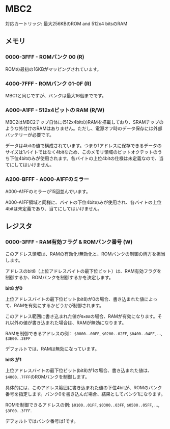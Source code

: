 # MBC2

対応カートリッジ: 最大256KBのROM and 512x4 bitsのRAM

## メモリ

### 0000-3FFF - ROMバンク 00 (R)

ROMの最初の16KBがマッピングされています。

### 4000-7FFF - ROMバンク 01-0F (R)

MBC1と同じですが、バンクは最大16個までです。

### A000-A1FF - 512x4ビットの RAM (R/W)

MBC2はMBC2チップ自体に(512x4bitの)RAMを搭載しており、SRAMチップのような外付けのRAMはありません。ただし、電源オフ時のデータ保存には外部バッテリーが必要です。

データは4bitの値で構成されています。つまり1アドレスに保存できるデータのサイズは1バイトではなく4bitなため、このメモリ領域のビットオクテットのうち下位4bitのみが使用されます。各バイトの上位4bitの仕様は未定義なので、当てにしてはいけません。

### A200-BFFF - A000-A1FFのミラー

A000-A1FFのミラーが15回並んでいます。

A000-A1FF領域と同様に、バイトの下位4bitのみが使用され、各バイトの上位4bitは未定義であり、当てにしてはいけません。

## レジスタ

### 0000-3FFF - RAM有効フラグ & ROMバンク番号 (W)

このアドレス領域は、RAMの有効化/無効化と、ROMバンクの制御の両方を担当します。

アドレスのbit8（上位アドレスバイトの最下位ビット）は、RAM有効フラグを制御するか、ROMバンクを制御するかを決定します。

**bit8 が0**

上位アドレスバイトの最下位ビット(bit8)が0の場合、書き込まれた値によって、RAMを有効にするかどうかが制御されます。

このアドレス範囲に書き込まれた値が`0x0A`の場合、RAMが有効になります。それ以外の値が書き込まれた場合は、RAMが無効になります。

RAMを制御できるアドレスの例： `$0000..00FF`, `$0200..02FF`, `$0400..04FF`, ..., `$3E00..3EFF`

デフォルトでは、RAMは無効になっています。

**bit8 が1**

上位アドレスバイトの最下位ビット(bit8)が1の場合、書き込まれた値は、`$4000..7FFF`のROMバンクを制御します。

具体的には、このアドレス範囲に書き込まれた値の下位4bitが、ROMのバンク番号を指定します。バンク0を書き込んだ場合、結果としてバンク1になります。

ROMを制御できるアドレスの例: `$0100..01FF`, `$0300..03FF`, `$0500..05FF`, ..., `$3F00..3FFF`.

デフォルトではバンク番号は1です。
